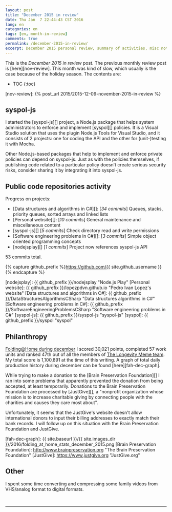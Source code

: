 ```yaml
---
layout: post
title: "December 2015 in review"
date: Thu Jan  7 22:44:43 CST 2016
lang: en
categories: en
tags: [en, month-in-review]
comments: true
permalink: /december-2015-in-review/
excerpt: December 2015 personal review, summary of activities, misc notes...
---
```


This is the *December 2015 in review* post. The previous monthly review post is
[here][nov-review].  This month was kind of slow, which usually is the case
because of the holiday season.  The contents are:

* TOC
{:toc}

[nov-review]: {% post_url 2015/2015-12-09-november-2015-in-review %}

## syspol-js ###########################################################

I started the [syspol-js][] project, a Node.js package that helps system
administrators to enforce and implement [syspol][] policies.  It is a Visual
Studio solution that uses the plugin Node.js Tools for Visual Studio, and it
consists of 2 projects: one for coding the API and the other for (unit-)testing
it with Mocha.

Other Node.js-based packages that help to implement and enforce private
policies can depend on syspol-js. Just as with the policies themselves, if
publishing code related to a particular policy doesn’t create serious security
risks, consider sharing it by integrating it into syspol-js.

## Public code repositories activity ###################################

Progress on projects:

- [Data structures and algorithms in C#][]: [*34 commits*] Queues, stacks,
  priority queues, sorted arrays and linked lists
- [Personal website][]: [*10 commits*] General maintenance and miscellaneous
  content
- [syspol-js][] [*5 commits*] Check directory read and write permissions
- [Software engineering problems in C#][]: [*3 commits*] Simple object oriented
  programming concepts
- [nodejsplay][] [*1 commits*] Project now references syspol-js API

53 commits total.

{% capture github_prefix %}https://github.com/{{ site.github_username }}{% endcapture %}

[nodejsplay]: {{ github_prefix }}/nodejsplay "Node.js Play"
[Personal website]: {{ github_prefix }}/lopezpdvn.github.io "Pedro Ivan Lopez's website"
[Data structures and algorithms in C#]: {{ github_prefix }}/DataStructuresAlgorithmsCSharp "Data structures algorithms in C#"
[Software engineering problems in C#]: {{ github_prefix }}/SoftwareEngineeringProblemsCSharp "Software engineering problems in C#"
[syspol-js]: {{ github_prefix }}/syspol-js "syspol-js"
[syspol]: {{ github_prefix }}/syspol "syspol"

## Philanthropy #######################################################

[Folding@Home during december][fah-stats] I scored 30,021 points, completed 57
work units and ranked 47th out of all the members of [The Longevity Meme
team][].  My total score is 1,100,891 at the time of this writing.  A graph of
total daily production history during december can be found
[here][fah-dec-graph].

While trying to make a donation to the [Brain Preservation Foundation][] I ran
into some problems that apparently prevented the donation from being accepted,
at least temporarily. Donations to the Brain Preservation Foundation are
processed by [JustGive][], a "nonprofit organization whose mission is to
increase charitable giving by connecting people with the charities and causes
they care most about".

Unfortunately, it seems that the JustGive's website doesn't allow international
donors to input their billing addresses to exactly match their bank records. I
will follow up on this situation with the Brain Preservation Foundation and
JustGive.

[fah-stats]: http://folding.extremeoverclocking.com/user_summary.php?s=&u=648628 "dreilopz - User Summary - EXTREME Overclocking Folding @ Home Stats"
[The Longevity Meme team]: http://folding.extremeoverclocking.com/user_list.php?s=&t=32461 "The Longevity Meme Individual Users List"
[fah-dec-graph]: {{ site.baseurl }}/{{ site.images_dir }}/2016/folding_at_home_stats_december_2015.png
[Brain Preservation Foundation]: http://www.brainpreservation.org "The Brain Preservation Foundation"
[JustGive]: https://www.justgive.org "JustGive.org"

## Other ###############################################################

I spent some time converting and compressing some family videos from VHS/analog
format to digital formats.

<br/>

---
